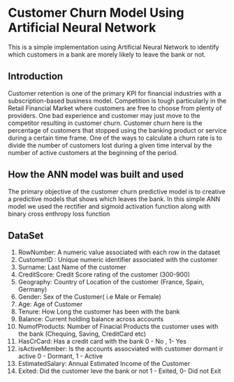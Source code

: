 # Customer Churn Model Using Artificial Neural Network
This is a simple implementation using Artificial Neural Network to identify which customers in a bank are morely likely to leave the bank or not.

## Introduction
Customer retention is one of the primary KPI for financial industries with a subscription-based business model. Competition is tough particularly in the Retail Financial Market where customers are free to choose from plenty of providers. One bad experience and customer may just move to the competitor resulting in customer churn.
Customer churn here is the percentage of customers that stopped using the banking product or service during a certain time frame. One of the ways to calculate a churn rate is to divide the number of customers lost during a given time interval by the number of active customers at the beginning of the period.

## How the ANN model was built and  used 
The primary objective of the customer churn predictive model is to creative a predictive models that shows which leaves the bank. In this simple ANN model we used the rectifier and sigmoid activation function along with binary cross enthropy loss function

## DataSet
1. RowNumber: A numeric value associated with each row in the dataset
2. CustomerID : Unique numeric identifier associated with the customer
3. Surname: Last Name of the customer
4. CreditScore: Credit Score rating of the customer (300-900)
5. Geography: Country of Location of  the customer (France, Spain, Germany)
6. Gender: Sex of the Customer( i.e Male or Female)
7. Age: Age of Customer
8. Tenure: How Long the customer has been with the bank
9. Balance: Current holding balance across accounts
10. NumofProducts: Number of Finacial Products the customer uses with the bank (Chequing, Saving, CreditCard etc)
11. HasCrCard: Has a credit card with the bank 0 - No , 1- Yes
12. isActiveMember: Is the accounts assocviated with customer dormant ir active 0 - Dormant, 1 - Active 
13. EstimatedSalary: Annual Estimated Income of the Customer 
14. Exited: Did the customer leve the bank or not 1 - Exited, 0- Did not Exit
